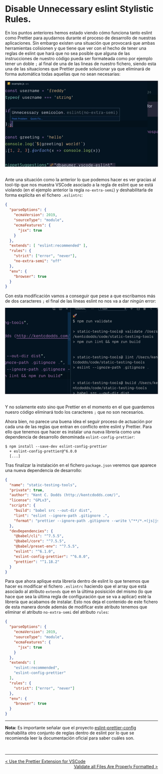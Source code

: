 # Disable Unnecessary eslint Stylistic Rules.

En los puntos anteriores hemos estado viendo cómo funciona tanto eslint como Prettier para ayudarnos durante el proceso de desarrollo de nuestras aplicaciones. Sin embargo existen una situación que provocará que ambas herramientas colisionen y que tiene que ver con el hecho de tener una reglas de eslint que hará que no sea posible que alguna de las instrucciones de nuestro código pueda ser formateada como por ejemplo tener un doble `;` al final de una de las lineas de nuestro fichero, siendo esta una de las situaciones que Prettier puede solucionar ya que eliminará de forma automática todas aquellas que no sean necesarias:

<div style='text-align: center'>
  <img src='../images/ch02/02_32.png' />
</div>
<br />

Ante una situación como la anterior lo que podemos hacer es ver gracias al tool-tip que nos muestra VSCode asociado a la regla de eslint que se está violando (en el ejemplo anterior la regla `no-extra-semi`) y deshabilitarla de forma explícita en el fichero `.eslintrc`:

```json
{
  "parseOptions": {
    "ecmaVersion": 2019,
    "sourceType": "module",
    "ecmaFeatures": {
      "jsx": true
    }
  },
  "extends": [ "eslint:recommended" ],
  "rules": {
    "strict": ["error", "never"],
    "no-extra-semi": "off"
  },
  "env": {
    "browser": true
  }
}
```

Con esta modificación vamos a conseguir que pese a que escribamos más de dos caracteres `;` el final de las líneas eslint no nos va a dar ningún error:

<div style='text-align: center'>
  <img src='../images/ch02/02_33.png' />
</div>
<br />

Y no solamente esto sino que Prettier en el momento en el que guardemos nuesro código eliminará todo los caracteres `;` que no son necesarios.

Ahora bien, no parece una buena idea el seguir proceso de actuación por cada una de las reglas que entran en conflicto entre eslint y Prettier. Para ello que tenemos que hacer es instalar una nueva librería como una dependencia de desarrollo denominada `eslint-config-prettier`:

```console
$ npm install --save-dev eslint-config-prettier
  + eslint-config-prettier@^6.0.0
  [...]
```

Tras finalizar la instalación en el fichero `package.json` veremos que aparece una nueva dependencia de desarrollo:

```json
{
  "name": "static-testing-tools",
  "private": true,
  "author": "Kent C. Dodds (http://kentcdodds.com/)",
  "license": "GPLv3",
  "scripts": {
    "build": "babel src --out-dir dist",
    "lint": "eslint --ignore-path .gitignore .",
    "format": "prettier --ignore-path .gitignore --write \"**/*.+(js|json)\""
  },
  "devDependencies": {
    "@babel/cli": "^7.5.5",
    "@babel/core": "^7.5.5",
    "@babel/preset-env": "^7.5.5",
    "eslint": "^6.1.0",
    "eslint-config-prettier": "^6.0.0",
    "prettier": "^1.18.2"
  }
}
```

Para que ahora aplique esta librería dentro de eslint lo que tenemos que hacer es modificar el fichero `.eslintrc` haciendo que el array que está asociado al atributo `extends` que en la última posisición del mismo (lo que hace que sea la última regla de configuración que se va a aplicar) esté la librería que acabamos de instalar. Esto nos deja el contenido de este fichero de esta manera donde además de modificar este atributo tenemos que eliminar el atributo `no-extra-semi` del atributo `rules`:

```json
{
  "parseOptions": {
    "ecmaVersion": 2019,
    "sourceType": "module",
    "ecmaFeatures": {
      "jsx": true
    }
  },
  "extends": [ 
    "eslint:recommended",
    "eslint-config-prettier"
  ],
  "rules": {
    "strict": ["error", "never"]
  },
  "env": {
    "browser": true
  }
}
```

----
**Nota:** Es importante señalar que el proyecto [eslint-prettier-config](https://github.com/prettier/eslint-config-prettier) deshabilita otro conjunto de reglas dentro de eslint por lo que se recomienda leer la documentación oficial para saber cuáles son.

<br />

----
<div>
  <div style="float: left">
    <a href="https://github.com/DevJoseManuel/js-tutorials/blob/master/testing/ch01/02_06.md">
      < Use the Prettier Extension for VSCode
    </a>
  </div>
  <div style="float: right">
    <a href="https://github.com/DevJoseManuel/js-tutorials/blob/master/testing/ch02/02_09.md">
      Validate all Files Are Properly Formatted >
    </a>
  </div>
</div>
